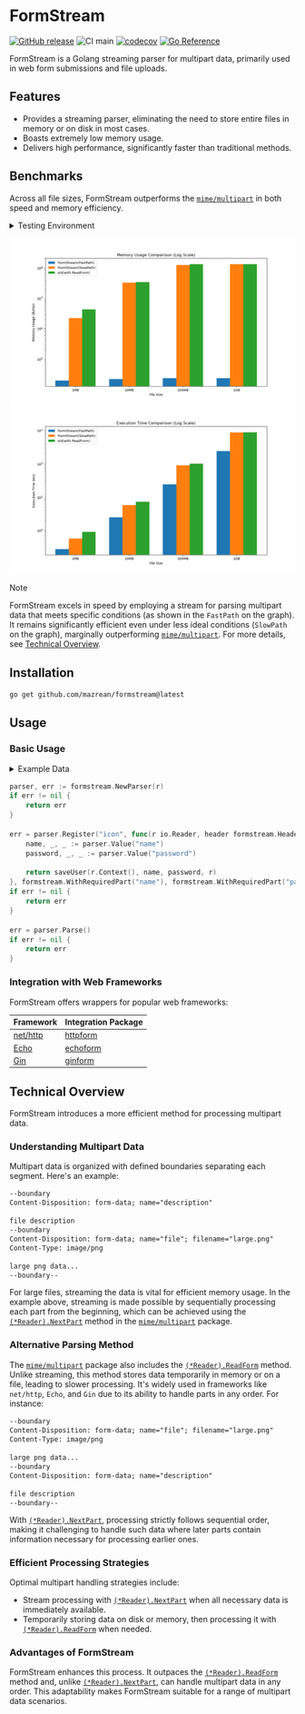# FormStream

[![GitHub release](https://img.shields.io/github/release/mazrean/formstream.svg)](https://github.com/mazrean/formstream/releases/)
![CI main](https://github.com/mazrean/formstream/actions/workflows/ci.yaml/badge.svg)
[![codecov](https://codecov.io/gh/mazrean/formstream/branch/main/graph/badge.svg)](https://codecov.io/gh/mazrean/formstream)
[![Go Reference](https://pkg.go.dev/badge/github.com/mazrean/formstream.svg)](https://pkg.go.dev/github.com/mazrean/formstream)

FormStream is a Golang streaming parser for multipart data, primarily used in web form submissions and file uploads.

## Features

- Provides a streaming parser, eliminating the need to store entire files in memory or on disk in most cases.
- Boasts extremely low memory usage.
- Delivers high performance, significantly faster than traditional methods.

## Benchmarks

Across all file sizes, FormStream outperforms the [`mime/multipart`](https://pkg.go.dev/mime/multipart) in both speed and memory efficiency.

<details>
<summary>Testing Environment</summary>

- OS: Ubuntu 22.04.2 LTS(WSL2 on Windows 11 Home)
- CPU: AMD Ryzen 9 7950X 16-Core Processor
- RAM: 32GB
- Disk: 512GB
- Go version: 1.22.0
</details>

![](./docs/images/memory.png)
![](./docs/images/time.png)

> [!NOTE]
> FormStream excels in speed by employing a stream for parsing multipart data that meets specific conditions (as shown in the `FastPath` on the graph).
> It remains significantly efficient even under less ideal conditions (`SlowPath` on the graph), marginally outperforming [`mime/multipart`](https://pkg.go.dev/mime/multipart).
> For more details, see [Technical Overview](./#technical-overview).

## Installation

```sh
go get github.com/mazrean/formstream@latest
```

## Usage

### Basic Usage

<details>
<summary>Example Data</summary>

```text
--boundary
Content-Disposition: form-data; name="name"

mazrean
--boundary
Content-Disposition: form-data; name="password"

password
--boundary
Content-Disposition: form-data; name="icon"; filename="icon.png"
Content-Type: image/png

icon contents
--boundary--
```
</details>

```go
parser, err := formstream.NewParser(r)
if err != nil {
    return err
}

err = parser.Register("icon", func(r io.Reader, header formstream.Header) error {
    name, _, _ := parser.Value("name")
    password, _, _ := parser.Value("password")

    return saveUser(r.Context(), name, password, r)
}, formstream.WithRequiredPart("name"), formstream.WithRequiredPart("password"))
if err != nil {
    return err
}

err = parser.Parse()
if err != nil {
    return err
}
```

### Integration with Web Frameworks

FormStream offers wrappers for popular web frameworks:

|Framework|Integration Package|
|-|-|
|[net/http](https://pkg.go.dev/net/http)|[httpform](./http)|
|[Echo](https://echo.labstack.com/)|[echoform](./echo)|
|[Gin](https://gin-gonic.com/)|[ginform](./gin)|

## Technical Overview

FormStream introduces a more efficient method for processing multipart data. 

### Understanding Multipart Data

Multipart data is organized with defined boundaries separating each segment. Here's an example:

```text
--boundary
Content-Disposition: form-data; name="description"

file description
--boundary
Content-Disposition: form-data; name="file"; filename="large.png"
Content-Type: image/png

large png data...
--boundary--
```

For large files, streaming the data is vital for efficient memory usage. In the example above, streaming is made possible by sequentially processing each part from the beginning, which can be achieved using the [`(*Reader).NextPart`](https://pkg.go.dev/mime/multipart#Reader.NextPart) method in the [`mime/multipart`](https://pkg.go.dev/mime/multipart) package.

### Alternative Parsing Method

The [`mime/multipart`](https://pkg.go.dev/mime/multipart) package also includes the [`(*Reader).ReadForm`](https://pkg.go.dev/mime/multipart#Reader.ReadForm) method. Unlike streaming, this method stores data temporarily in memory or on a file, leading to slower processing. It's widely used in frameworks like `net/http`, `Echo`, and `Gin` due to its ability to handle parts in any order. For instance:

```text
--boundary
Content-Disposition: form-data; name="file"; filename="large.png"
Content-Type: image/png

large png data...
--boundary
Content-Disposition: form-data; name="description"

file description
--boundary--
```

With [`(*Reader).NextPart`](https://pkg.go.dev/mime/multipart#Reader.NextPart), processing strictly follows sequential order, making it challenging to handle such data where later parts contain information necessary for processing earlier ones.

### Efficient Processing Strategies

Optimal multipart handling strategies include:
- Stream processing with [`(*Reader).NextPart`](https://pkg.go.dev/mime/multipart#Reader.NextPart) when all necessary data is immediately available.
- Temporarily storing data on disk or memory, then processing it with [`(*Reader).ReadForm`](https://pkg.go.dev/mime/multipart#Reader.ReadForm) when needed.

### Advantages of FormStream

FormStream enhances this process. It outpaces the [`(*Reader).ReadForm`](https://pkg.go.dev/mime/multipart#Reader.ReadForm) method and, unlike [`(*Reader).NextPart`](https://pkg.go.dev/mime/multipart#Reader.NextPart), can handle multipart data in any order. This adaptability makes FormStream suitable for a range of multipart data scenarios.
